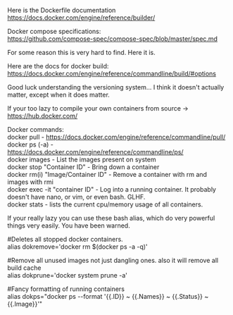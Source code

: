 Here is the Dockerfile documentation
https://docs.docker.com/engine/reference/builder/

Docker compose specifications:  
https://github.com/compose-spec/compose-spec/blob/master/spec.md  

For some reason this is very hard to find.  Here it is.

Here are the docs for docker build:  
https://docs.docker.com/engine/reference/commandline/build/#options

Good luck understanding the versioning system...  I think it doesn't actually matter, except when it does matter.

If your too lazy to compile your own containers from source ->  https://hub.docker.com/

Docker commands:
<br>
docker pull - https://docs.docker.com/engine/reference/commandline/pull/
<br>docker ps (-a) - https://docs.docker.com/engine/reference/commandline/ps/
<br>docker images - List the images present on system
<br>docker stop "Container ID" - Bring down a container
<br>docker rm(i) "Image/Container ID" - Remove a container with rm and images with rmi
<br>docker exec -it "container ID" - Log into a running container.  It probably doesn't have nano, or vim, or even bash.  GLHF.
<br>docker stats - lists the current cpu/memory usage of all containers.

If your really lazy you can use these bash alias, which do very powerful things very easily.  You have been warned.

#Deletes all stopped docker containers.  
alias dokremove='docker rm $(docker ps -a -q)'  

#Remove all unused images not just dangling ones. also it will remove all build cache  
alias dokprune='docker system prune -a'  

#Fancy formatting of running containers  
alias dokps="docker ps --format '{{.ID}} ~ {{.Names}} ~ {{.Status}} ~ {{.Image}}'"  

